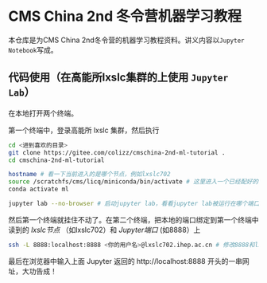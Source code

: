 # CMS China 2nd 冬令营机器学习教程

本仓库是为CMS China 2nd冬令营的机器学习教程资料。讲义内容以`Jupyter Notebook`写成。

## 代码使用（在高能所lxslc集群的上使用 `Jupyter Lab`）

在本地打开两个终端。

第一个终端中，登录高能所 lxslc 集群，然后执行
 ```bash
cd <进到喜欢的目录>
git clone https://gitee.com/colizz/cmschina-2nd-ml-tutorial .
cd cmschina-2nd-ml-tutorial

hostname # 看一下当前进入的是哪个节点，例如lxslc702
source /scratchfs/cms/licq/miniconda/bin/activate # 这里进入一个已经配好的conda环境
conda activate ml

jupyter lab --no-browser # 启动jupyter lab，看看jupyter lab被运行在哪个端口上，例如8888
 ```

然后第一个终端就挂住不动了。在第二个终端，把本地的端口绑定到第一个终端中读到的 *lxslc节点* （如lxslc702）和 *Jupyter端口* (如8888）上
 ```bash
ssh -L 8888:localhost:8888 <你的用户名>@lxslc702.ihep.ac.cn # 修改8888和lxslc702
 ```
 
最后在浏览器中输入上面 Jupyter 返回的 http://localhost:8888 开头的一串网址，大功告成！
